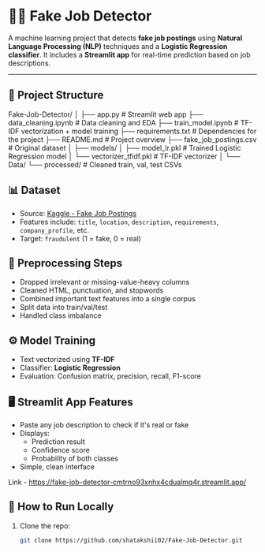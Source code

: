 # 🕵️‍♀️ Fake Job Detector

A machine learning project that detects **fake job postings** using **Natural Language Processing (NLP)** techniques and a **Logistic Regression classifier**. It includes a **Streamlit app** for real-time prediction based on job descriptions.

---

## 📂 Project Structure
Fake-Job-Detector/
│
├── app.py # Streamlit web app
├── data_cleaning.ipynb # Data cleaning and EDA
├── train_model.ipynb # TF-IDF vectorization + model training
├── requirements.txt # Dependencies for the project
├── README.md # Project overview
├── fake_job_postings.csv # Original dataset
│
├── models/
│ ├── model_lr.pkl # Trained Logistic Regression model
│ └── vectorizer_tfidf.pkl # TF-IDF vectorizer
│
└── Data/
└── processed/ # Cleaned train, val, test CSVs

## 📊 Dataset

- Source: [Kaggle - Fake Job Postings](https://www.kaggle.com/datasets/shivamb/real-or-fake-fake-jobposting-prediction)
- Features include: `title`, `location`, `description`, `requirements`, `company_profile`, etc.
- Target: `fraudulent` (1 = fake, 0 = real)

## 🧹 Preprocessing Steps

- Dropped irrelevant or missing-value-heavy columns
- Cleaned HTML, punctuation, and stopwords
- Combined important text features into a single corpus
- Split data into train/val/test
- Handled class imbalance

## ⚙️ Model Training

- Text vectorized using **TF-IDF**
- Classifier: **Logistic Regression**
- Evaluation: Confusion matrix, precision, recall, F1-score

## 🖥️ Streamlit App Features

- Paste any job description to check if it's real or fake
- Displays:
  - Prediction result
  - Confidence score
  - Probability of both classes
- Simple, clean interface

Link - https://fake-job-detector-cmtrno93xnhx4cdualmq4r.streamlit.app/

## 🚀 How to Run Locally

1. Clone the repo:
   ```bash
   git clone https://github.com/shatakshii02/Fake-Job-Detector.git
